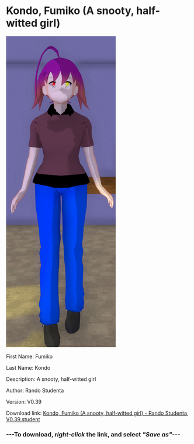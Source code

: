 # Kondo, Fumiko (A snooty, half-witted girl)

<img src = "https://raw.githubusercontent.com/Arbiter1223/Daigaku-Gurashi-Custom-Students/master/Students/Files/Kondo%2C%20Fumiko%20(A%20snooty%2C%20half-witted%20girl).png">

First Name: Fumiko

Last Name: Kondo

Description: A snooty, half-witted girl

Author: Rando Studenta

Version: V0.39

Download link: <a href="https://raw.githubusercontent.com/Arbiter1223/Daigaku-Gurashi-Custom-Students/master/Students/Files/Kondo%2C%20Fumiko%20(A%20snooty%2C%20half-witted%20girl)%20-%20Rando%20Studenta%2C%20V0.39.student">Kondo, Fumiko (A snooty, half-witted girl) - Rando Studenta, V0.39.student</a>

### ---**To download, _right-click_ the link, and select _"Save as"_**---
